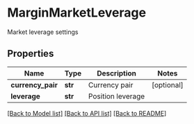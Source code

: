 # MarginMarketLeverage

Market leverage settings
## Properties
Name | Type | Description | Notes
------------ | ------------- | ------------- | -------------
**currency_pair** | **str** | Currency pair | [optional] 
**leverage** | **str** | Position leverage | 

[[Back to Model list]](../README.md#documentation-for-models) [[Back to API list]](../README.md#documentation-for-api-endpoints) [[Back to README]](../README.md)


